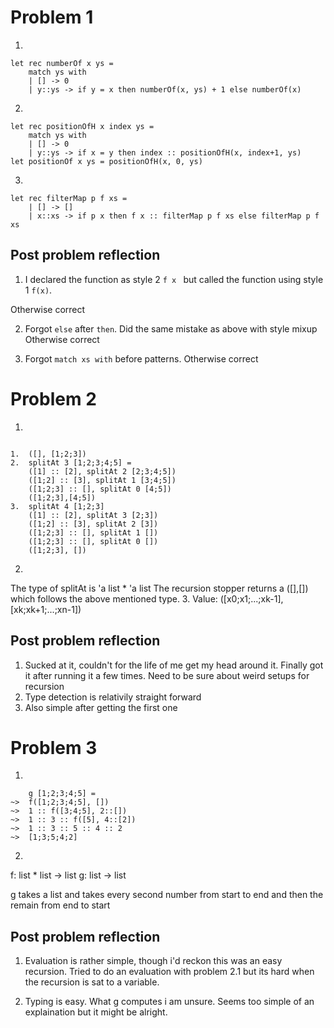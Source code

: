# Problem 1

1. 
```
let rec numberOf x ys = 
    match ys with
    | [] -> 0
    | y::ys -> if y = x then numberOf(x, ys) + 1 else numberOf(x)
```
2.
```
let rec positionOfH x index ys = 
    match ys with
    | [] -> 0
    | y::ys -> if x = y then index :: positionOfH(x, index+1, ys)
let positionOf x ys = positionOfH(x, 0, ys)
```
3.
```
let rec filterMap p f xs =
    | [] -> []
    | x::xs -> if p x then f x :: filterMap p f xs else filterMap p f xs 
```

## Post problem reflection

1. I declared the function as style 2 `f x ` but
called the function using style 1 `f(x)`.

Otherwise correct

2. Forgot `else` after `then`. Did the same mistake as above with style mixup
Otherwise correct

3. Forgot `match xs with` before patterns. Otherwise correct

# Problem 2
1.  
```

1.  ([], [1;2;3]) 
2.  splitAt 3 [1;2;3;4;5] =  
    ([1] :: [2], splitAt 2 [2;3;4;5])
    ([1;2] :: [3], splitAt 1 [3;4;5])
    ([1;2;3] :: [], splitAt 0 [4;5])
    ([1;2;3],[4;5])
3.  splitAt 4 [1;2;3]
    ([1] :: [2], splitAt 3 [2;3])
    ([1;2] :: [3], splitAt 2 [3])
    ([1;2;3] :: [], splitAt 1 [])
    ([1;2;3] :: [], splitAt 0 [])
    ([1;2;3], [])
```
2.
The type of splitAt is 'a list * 'a list
The recursion stopper returns a ([],[]) which follows the
above mentioned type.
3. 
Value: ([x0;x1;...;xk-1], [xk;xk+1;...;xn-1])

## Post problem reflection

1. Sucked at it, couldn't for the life of me get my head around it.
Finally got it after running it a few times. Need to be sure about
weird setups for recursion
2. Type detection is relativily straight forward
3. Also simple after getting the first one

# Problem 3

1.
```
    g [1;2;3;4;5] = 
~>  f([1;2;3;4;5], [])
~>  1 :: f([3;4;5], 2::[])
~>  1 :: 3 :: f([5], 4::[2])
~>  1 :: 3 :: 5 :: 4 :: 2
~>  [1;3;5;4;2]

```
2. 
f: list * list -> list
g: list -> list

g takes a list and takes every second number from start to end and then the remain from end to start

## Post problem reflection
1. Evaluation is rather simple, though i'd reckon this was an easy
recursion. Tried to do an evaluation with problem 2.1 but its hard
when the recursion is sat to a variable.

2. Typing is easy. What g computes i am unsure. Seems too simple of an
explaination but it might be alright.

